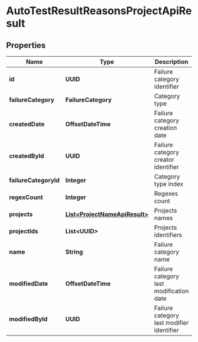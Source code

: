 

# AutoTestResultReasonsProjectApiResult


## Properties

| Name | Type | Description | Notes |
|------------ | ------------- | ------------- | -------------|
|**id** | **UUID** | Failure category identifier |  |
|**failureCategory** | **FailureCategory** | Category type |  |
|**createdDate** | **OffsetDateTime** | Failure category creation date |  |
|**createdById** | **UUID** | Failure category creator identifier |  |
|**failureCategoryId** | **Integer** | Category type index |  |
|**regexCount** | **Integer** | Regexes count |  |
|**projects** | [**List&lt;ProjectNameApiResult&gt;**](ProjectNameApiResult.md) | Projects names |  |
|**projectIds** | **List&lt;UUID&gt;** | Projects identifiers |  |
|**name** | **String** | Failure category name |  [optional] |
|**modifiedDate** | **OffsetDateTime** | Failure category last modification date |  [optional] |
|**modifiedById** | **UUID** | Failure category last modifier identifier |  [optional] |




